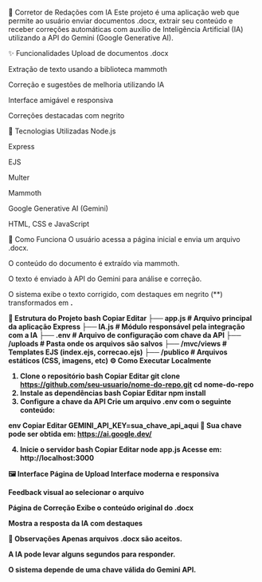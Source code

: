📄 Corretor de Redações com IA
Este projeto é uma aplicação web que permite ao usuário enviar documentos .docx, extrair seu conteúdo e receber correções automáticas com auxílio de Inteligência Artificial (IA) utilizando a API do Gemini (Google Generative AI).

✨ Funcionalidades
Upload de documentos .docx

Extração de texto usando a biblioteca mammoth

Correção e sugestões de melhoria utilizando IA

Interface amigável e responsiva

Correções destacadas com negrito

🚀 Tecnologias Utilizadas
Node.js

Express

EJS

Multer

Mammoth

Google Generative AI (Gemini)

HTML, CSS e JavaScript

🧠 Como Funciona
O usuário acessa a página inicial e envia um arquivo .docx.

O conteúdo do documento é extraído via mammoth.

O texto é enviado à API do Gemini para análise e correção.

O sistema exibe o texto corrigido, com destaques em negrito (**) transformados em <strong>.

📂 Estrutura do Projeto
bash
Copiar
Editar
├── app.js                # Arquivo principal da aplicação Express
├── IA.js                 # Módulo responsável pela integração com a IA
├── .env                  # Arquivo de configuração com chave da API
├── /uploads              # Pasta onde os arquivos são salvos
├── /mvc/views            # Templates EJS (index.ejs, correcao.ejs)
├── /publico              # Arquivos estáticos (CSS, imagens, etc)
⚙️ Como Executar Localmente
1. Clone o repositório
bash
Copiar
Editar
git clone https://github.com/seu-usuario/nome-do-repo.git
cd nome-do-repo
2. Instale as dependências
bash
Copiar
Editar
npm install
3. Configure a chave da API
Crie um arquivo .env com o seguinte conteúdo:

env
Copiar
Editar
GEMINI_API_KEY=sua_chave_api_aqui
🔐 Sua chave pode ser obtida em: https://ai.google.dev/

4. Inicie o servidor
bash
Copiar
Editar
node app.js
Acesse em: http://localhost:3000

🖼️ Interface
Página de Upload
Interface moderna e responsiva

Feedback visual ao selecionar o arquivo

Página de Correção
Exibe o conteúdo original do .docx

Mostra a resposta da IA com destaques

📌 Observações
Apenas arquivos .docx são aceitos.

A IA pode levar alguns segundos para responder.

O sistema depende de uma chave válida do Gemini API.

